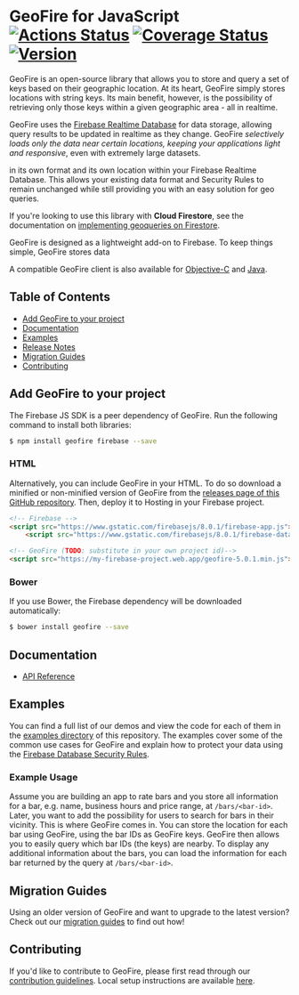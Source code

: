 # GeoFire for JavaScript [![Actions Status][gh-actions-badge]][gh-actions] [![Coverage Status](https://coveralls.io/repos/github/firebase/geofire-js/badge.svg?branch=master)](https://coveralls.io/github/firebase/geofire-js?branch=master) [![Version](https://badge.fury.io/gh/firebase%2Fgeofire-js.svg)](http://badge.fury.io/gh/firebase%2Fgeofire-js)

GeoFire is an open-source library that allows you to store and query a set of keys based on their
geographic location. At its heart, GeoFire simply stores locations with string keys. Its main
benefit, however, is the possibility of retrieving only those keys within a given geographic
area - all in realtime.

GeoFire uses the [Firebase Realtime Database](https://firebase.google.com/docs/database/) for data
storage, allowing query results to be updated in realtime as they change. GeoFire *selectively loads
only the data near certain locations, keeping your applications light and responsive*, even with
extremely large datasets.

in its own format and its own location within your Firebase Realtime Database. This allows your existing data
format and Security Rules to remain unchanged while still providing you with an easy solution for geo
queries.

If you're looking to use this library with **Cloud Firestore**, see the documentation on 
[implementing geoqueries on Firestore](https://firebase.google.com/docs/firestore/solutions/geoqueries).

GeoFire is designed as a lightweight add-on to Firebase. To keep things simple, GeoFire stores data

A compatible GeoFire client is also available for [Objective-C](https://github.com/firebase/geofire-objc)
and [Java](https://github.com/firebase/geofire-java).

## Table of Contents

* [Add GeoFire to your project](#add-geofire-to-your-project)
* [Documentation](#documentation)
* [Examples](#examples)
* [Release Notes](https://github.com/firebase/geofire-js/releases)
* [Migration Guides](#migration-guides)
* [Contributing](#contributing)

## Add GeoFire to your project

The Firebase JS SDK is a peer dependency of GeoFire. Run the following command to install both libraries:

```bash
$ npm install geofire firebase --save
```

### HTML

Alternatively, you can include GeoFire in your HTML. To do so download a minified or non-minified version of GeoFire from the [releases page of this GitHub repository](https://github.com/firebase/geofire-js/releases). Then, deploy it to Hosting in your Firebase project. 

```html
<!-- Firebase -->
<script src="https://www.gstatic.com/firebasejs/8.0.1/firebase-app.js"></script>
    <script src="https://www.gstatic.com/firebasejs/8.0.1/firebase-database.js"></script>

<!-- GeoFire (TODO: substitute in your own project id)-->
<script src="https://my-firebase-project.web.app/geofire-5.0.1.min.js"></script>
```

### Bower

If you use Bower, the Firebase dependency will be downloaded automatically:

```bash
$ bower install geofire --save
```

## Documentation

* [API Reference](docs/reference.md)

## Examples

You can find a full list of our demos and view the code for each of them in the
[examples directory](examples/) of this repository. The examples cover some of the common use
cases for GeoFire and explain how to protect your data using the
[Firebase Database Security Rules](https://firebase.google.com/docs/database/security/).

### Example Usage

Assume you are building an app to rate bars and you store all information for a bar, e.g. name,
business hours and price range, at `/bars/<bar-id>`. Later, you want to add the possibility for
users to search for bars in their vicinity. This is where GeoFire comes in. You can store the
location for each bar using GeoFire, using the bar IDs as GeoFire keys. GeoFire then allows you to
easily query which bar IDs (the keys) are nearby. To display any additional information about the
bars, you can load the information for each bar returned by the query at `/bars/<bar-id>`.

## Migration Guides

Using an older version of GeoFire and want to upgrade to the latest version? Check out our
[migration guides](docs/migration.md) to find out how!

## Contributing

If you'd like to contribute to GeoFire, please first read through our [contribution
guidelines](.github/CONTRIBUTING.md). Local setup instructions are available [here](.github/CONTRIBUTING.md#local-setup).

[gh-actions]: https://github.com/firebase/geofire-js/actions
[gh-actions-badge]: https://github.com/firebase/geofire-js/workflows/CI%20Tests/badge.svg
